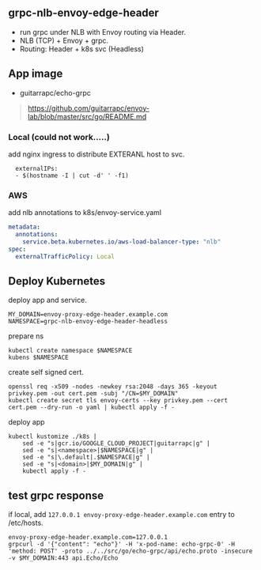 ## grpc-nlb-envoy-edge-header

* run grpc under NLB with Envoy routing via Header.
* NLB (TCP) + Envoy + grpc.
* Routing: Header + k8s svc (Headless)

## App image

* guitarrapc/echo-grpc

> https://github.com/guitarrapc/envoy-lab/blob/master/src/go/README.md


### Local (could not work.....)

add nginx ingress to distribute EXTERANL host to svc.

```shell
  externalIPs:
  - $(hostname -I | cut -d' ' -f1)
```

### AWS

add nlb annotations to k8s/envoy-service.yaml

```yaml
metadata:
  annotations:
    service.beta.kubernetes.io/aws-load-balancer-type: "nlb"
spec:
  externalTrafficPolicy: Local
```

## Deploy Kubernetes

deploy app and service.

```shell
MY_DOMAIN=envoy-proxy-edge-header.example.com
NAMESPACE=grpc-nlb-envoy-edge-header-headless
```

prepare ns

```shell
kubectl create namespace $NAMESPACE
kubens $NAMESPACE
```

create self signed cert.

```shell
openssl req -x509 -nodes -newkey rsa:2048 -days 365 -keyout privkey.pem -out cert.pem -subj "/CN=$MY_DOMAIN"
kubectl create secret tls envoy-certs --key privkey.pem --cert cert.pem --dry-run -o yaml | kubectl apply -f -
```

deploy app
```shell
kubectl kustomize ./k8s |
    sed -e "s|gcr.io/GOOGLE_CLOUD_PROJECT|guitarrapc|g" | 
    sed -e "s|<namespace>|$NAMESPACE|g" | 
    sed -e "s|\.default|.$NAMESPACE|g" |
    sed -e "s|<domain>|$MY_DOMAIN|g" | 
    kubectl apply -f -
```

## test grpc response

if local, add `127.0.0.1 envoy-proxy-edge-header.example.com` entry to /etc/hosts.

```shell
envoy-proxy-edge-header.example.com=127.0.0.1
grpcurl -d '{"content": "echo"}' -H 'x-pod-name: echo-grpc-0' -H 'method: POST' -proto ../../src/go/echo-grpc/api/echo.proto -insecure -v $MY_DOMAIN:443 api.Echo/Echo
```
